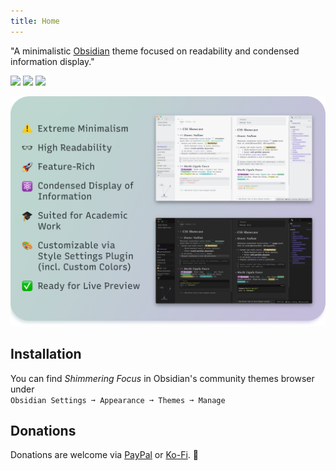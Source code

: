 ```yaml
---
title: Home
---
```


"A minimalistic [Obsidian](https://obsidian.md/) theme focused on readability and condensed information display."

![](https://img.shields.io/badge/downloads-11710-6E4E9B?style=plastic) ![](https://img.shields.io/github/last-commit/chrisgrieser/shimmering-focus?style=plastic) [![](https://img.shields.io/badge/changelog-click%20here-FFE800?style=plastic)](Changelog)

![Promo Screenshot](images/Promo%20Screenshot/promo-screenshot.png)

## Installation
You can find *Shimmering Focus* in Obsidian's community themes browser under  
`Obsidian Settings ➞ Appearance ➞ Themes ➞ Manage`

## Donations
Donations are welcome via [PayPal](https://www.paypal.com/paypalme/ChrisGrieser) or [Ko-Fi](https://ko-fi.com/pseudometa). 🙏
